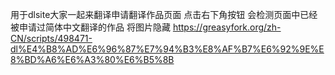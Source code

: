 用于dlsite大家一起来翻译申请翻译作品页面
点击右下角按钮 会检测页面中已经被申请过简体中文翻译的作品 将图片隐藏
https://greasyfork.org/zh-CN/scripts/498471-dl%E4%B8%AD%E6%96%87%E7%94%B3%E8%AF%B7%E6%92%9E%E8%BD%A6%E6%A3%80%E6%B5%8B
